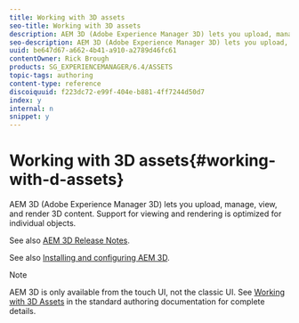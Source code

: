 ```yaml
---
title: Working with 3D assets
seo-title: Working with 3D assets
description: AEM 3D (Adobe Experience Manager 3D) lets you upload, manage, view, and render 3D content. Support for viewing and rendering is optimized for individual objects.
seo-description: AEM 3D (Adobe Experience Manager 3D) lets you upload, manage, view, and render 3D content. Support for viewing and rendering is optimized for individual objects.
uuid: be647d67-a662-4b41-a910-a2789d46fc61
contentOwner: Rick Brough
products: SG_EXPERIENCEMANAGER/6.4/ASSETS
topic-tags: authoring
content-type: reference
discoiquuid: f223dc72-e99f-404e-b881-4ff7244d50d7
index: y
internal: n
snippet: y
---
```


# Working with 3D assets{#working-with-d-assets}

AEM 3D (Adobe Experience Manager 3D) lets you upload, manage, view, and render 3D content. Support for viewing and rendering is optimized for individual objects.

See also [AEM 3D Release Notes](../../../release-notes/aem3d-release-notes.md).

See also [Installing and configuring AEM 3D](../../../assets/using/install-config-3d.md).

>[!NOTE]
>
>AEM 3D is only available from the touch UI, not the classic UI. See [Working with 3D Assets](../../../assets/using/3d-assets.md) in the standard authoring documentation for complete details.


